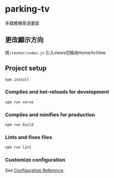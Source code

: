 # parking-tv

多媒體機車道畫面

## 更改顯示方向

將`/router/index.js` 引入views切換為Home/tvView

## Project setup

```bash
npm install
```

### Compiles and hot-reloads for development

```bash
npm run serve
```

### Compiles and minifies for production

```bash
npm run build
```

### Lints and fixes files

```bash
npm run lint
```

### Customize configuration

See [Configuration Reference](https://cli.vuejs.org/config/).
